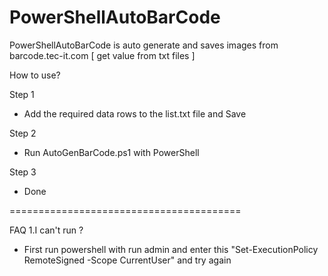 # PowerShellAutoBarCode
PowerShellAutoBarCode is auto generate and saves images from barcode.tec-it.com [ get value from txt files ] 

How to use? 

Step 1
- Add the required data rows to the list.txt file and Save

Step 2
- Run AutoGenBarCode.ps1 with PowerShell

Step 3 
- Done

========================================

FAQ
1.I can't run ? 
- First run powershell with run admin and enter this "Set-ExecutionPolicy RemoteSigned -Scope CurrentUser" and try again 
